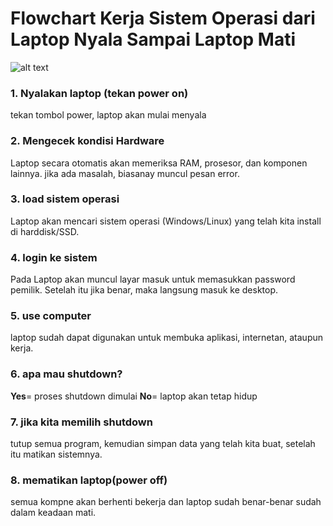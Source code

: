 # Flowchart  Kerja Sistem Operasi dari Laptop Nyala Sampai Laptop Mati

![alt text](?raw=true)

### 1. Nyalakan laptop (tekan power on)
tekan tombol power, laptop akan mulai menyala

### 2. Mengecek kondisi Hardware
Laptop secara otomatis akan memeriksa RAM, prosesor, dan komponen lainnya. jika ada masalah, biasanay muncul pesan error.

### 3. load sistem operasi
Laptop akan mencari sistem operasi (Windows/Linux) yang telah kita install di harddisk/SSD.

### 4. login ke sistem
Pada Laptop akan muncul layar masuk untuk memasukkan password pemilik. Setelah itu jika benar, maka langsung masuk ke desktop.

### 5. use computer
laptop sudah dapat digunakan untuk membuka aplikasi, internetan, ataupun kerja.

### 6. apa mau shutdown?
**Yes**= proses shutdown dimulai
**No**= laptop akan tetap hidup

### 7. jika kita memilih shutdown
tutup semua program, kemudian simpan data yang telah kita buat, setelah itu matikan sistemnya.

### 8. mematikan laptop(power off)
semua kompne akan berhenti bekerja dan laptop sudah benar-benar sudah dalam keadaan mati.

